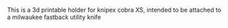 This is a 3d printable holder for knipex cobra XS, intended to be attached to  a milwaukee fastback utility knife
